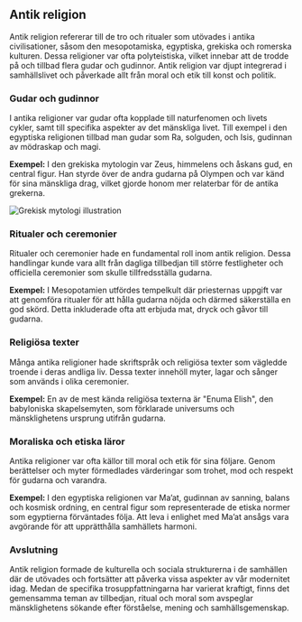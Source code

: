 ## Antik religion

Antik religion refererar till de tro och ritualer som utövades i antika civilisationer, såsom den mesopotamiska, egyptiska, grekiska och romerska kulturen. Dessa religioner var ofta polyteistiska, vilket innebar att de trodde på och tillbad flera gudar och gudinnor. Antik religion var djupt integrerad i samhällslivet och påverkade allt från moral och etik till konst och politik. 

### Gudar och gudinnor

I antika religioner var gudar ofta kopplade till naturfenomen och livets cykler, samt till specifika aspekter av det mänskliga livet. Till exempel i den egyptiska religionen tillbad man gudar som Ra, solguden, och Isis, gudinnan av mödraskap och magi.

**Exempel:** I den grekiska mytologin var Zeus, himmelens och åskans gud, en central figur. Han styrde över de andra gudarna på Olympen och var känd för sina mänskliga drag, vilket gjorde honom mer relaterbar för de antika grekerna.

![Grekisk mytologi illustration](https://example.com/greek_mythology_illustration.jpg)

### Ritualer och ceremonier

Ritualer och ceremonier hade en fundamental roll inom antik religion. Dessa handlingar kunde vara allt från dagliga tillbedjan till större festligheter och officiella ceremonier som skulle tillfredsställa gudarna.

**Exempel:** I Mesopotamien utfördes tempelkult där priesternas uppgift var att genomföra ritualer för att hålla gudarna nöjda och därmed säkerställa en god skörd. Detta inkluderade ofta att erbjuda mat, dryck och gåvor till gudarna.

### Religiösa texter

Många antika religioner hade skriftspråk och religiösa texter som vägledde troende i deras andliga liv. Dessa texter innehöll myter, lagar och sånger som används i olika ceremonier.

**Exempel:** En av de mest kända religiösa texterna är "Enuma Elish", den babyloniska skapelsemyten, som förklarade universums och mänsklighetens ursprung utifrån gudarna.

### Moraliska och etiska läror

Antika religioner var ofta källor till moral och etik för sina följare. Genom berättelser och myter förmedlades värderingar som trohet, mod och respekt för gudarna och varandra.

**Exempel:** I den egyptiska religionen var Ma’at, gudinnan av sanning, balans och kosmisk ordning, en central figur som representerade de etiska normer som egyptierna förväntades följa. Att leva i enlighet med Ma’at ansågs vara avgörande för att upprätthålla samhällets harmoni.

### Avslutning

Antik religion formade de kulturella och sociala strukturerna i de samhällen där de utövades och fortsätter att påverka vissa aspekter av vår modernitet idag. Medan de specifika trosuppfattningarna har varierat kraftigt, finns det gemensamma teman av tillbedjan, ritual och moral som avspeglar mänsklighetens sökande efter förståelse, mening och samhällsgemenskap.
